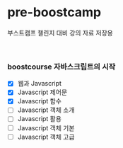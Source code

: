# pre-boostcamp
부스트캠프 챌린지 대비 강의 자료 저장용

<br>

### boostcourse 자바스크립트의 시작
- [x] 웹과 Javascript
- [x] Javascript 제어문
- [x] Javascript 함수
- [ ] Javascript 객체 소개
- [ ] Javascript 활용
- [ ] Javascript 객체 기본
- [ ] Javascript 객체 고급